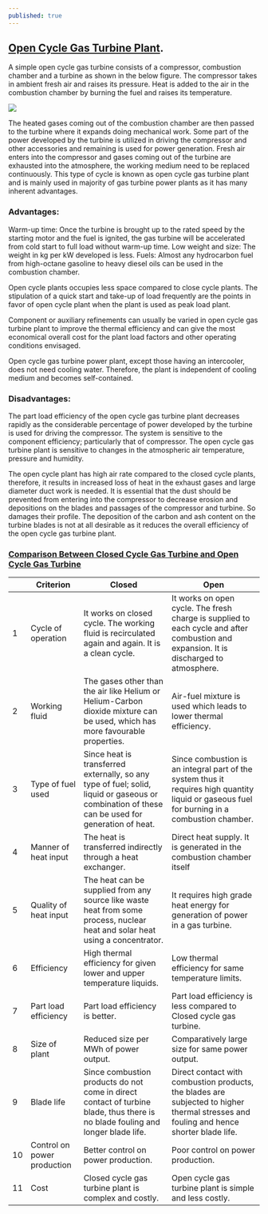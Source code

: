 ```yaml
---
published: true
---
```



## [Open Cycle Gas Turbine Plant](https://me-mechanicalengineering.com/open-cycle-gas-turbine/). 

A simple open cycle gas turbine consists of a compressor, combustion chamber and a turbine as shown in the below figure. The compressor takes in ambient fresh air and raises its pressure. Heat is added to the air in the combustion chamber by burning the fuel and raises its temperature.

![](https://me-mechanicalengineering.com/wp-content/uploads/2016/07/simpleopencyclegasturbineplant.png)


The heated gases coming out of the combustion chamber are then passed to the turbine where it expands doing mechanical work. Some part of the power developed by the turbine is utilized in driving the compressor and other accessories and remaining is used for power generation. Fresh air enters into the compressor and gases coming out of the turbine are exhausted into the atmosphere, the working medium need to be replaced continuously. This type of cycle is known as open cycle gas turbine plant and is mainly used in majority of gas turbine power plants as it has many inherent advantages.


### Advantages:

Warm-up time: Once the turbine is brought up to the rated speed by the starting motor and the fuel is ignited, the gas turbine will be accelerated from cold start to full load without warm-up time.
Low weight and size: The weight in kg per kW developed is less.
Fuels: Almost any hydrocarbon fuel from high-octane gasoline to heavy diesel oils can be used in the combustion chamber.

Open cycle plants occupies less space compared to close cycle plants.
The stipulation of a quick start and take-up of load frequently are the points in favor of open cycle plant when the plant is used as peak load plant.

Component or auxiliary refinements can usually be varied in open cycle gas turbine plant to improve the thermal efficiency and can give the most economical overall cost for the plant load factors and other operating conditions envisaged.

Open cycle gas turbine power plant, except those having an intercooler, does not need cooling water. Therefore, the plant is independent of cooling medium and becomes self-contained.

### Disadvantages:

The part load efficiency of the open cycle gas turbine plant decreases rapidly as the considerable percentage of power developed by the turbine is used for driving the compressor.
The system is sensitive to the component efficiency; particularly that of compressor. The open cycle gas turbine plant is sensitive to changes in the atmospheric air temperature, pressure and humidity.

The open cycle plant has high air rate compared to the closed cycle plants, therefore, it results in increased loss of heat in the exhaust gases and large diameter duct work is needed.
It is essential that the dust should be prevented from entering into the compressor to decrease erosion and depositions on the blades and passages of the compressor and turbine. So damages their profile. The deposition of the carbon and ash content on the turbine blades is not at all desirable as it reduces the overall efficiency of the open cycle gas turbine plant.



### [Comparison Between Closed Cycle Gas Turbine and Open Cycle Gas Turbine](https://me-mechanicalengineering.com/comparison-between-closed-cycle-gas-turbine-and-open-cycle-gas-turbine/)


|    | Criterion           | Closed | Open    |
|----|--------------|----------|-----------------------|
| 1  | Cycle of operation          | It works on closed cycle. The working fluid is recirculated again and again. It is a clean cycle.                                               | It works on open cycle. The fresh charge is supplied to each cycle and after combustion and expansion. It is discharged to atmosphere.        |
| 2  | Working fluid               | The gases other than the air like Helium or Helium-Carbon dioxide mixture can be used, which has more favourable properties.                    | Air-fuel mixture is used which leads to lower thermal efficiency.                                                                             |
| 3  | Type of fuel used           | Since heat is transferred externally, so any type of fuel; solid, liquid or gaseous or combination of these can be used for generation of heat. | Since combustion is an integral part of the system thus it requires high quantity liquid or gaseous fuel for burning in a combustion chamber. |
| 4  | Manner of heat input        | The heat is transferred indirectly through a heat exchanger.                                                                                    | Direct heat supply. It is generated in the combustion chamber itself                                                                          |
| 5  | Quality of heat input       | The heat can be supplied from any source like waste heat from some process, nuclear heat and solar heat using a concentrator.                   | It requires high grade heat energy for generation of power in a gas turbine.                                                                  |
| 6  | Efficiency                  | High thermal efficiency for given lower and upper temperature liquids.                                                                          | Low thermal efficiency for same temperature limits.                                                                                           |
| 7  | Part load efficiency        | Part load efficiency is better.                                                                                                                 | Part load efficiency is less compared to Closed cycle gas turbine.                                                                            |
| 8  | Size of plant               | Reduced size per MWh of power output.                                                                                                           | Comparatively large size for same power output.                                                                                               |
| 9  | Blade life                  | Since combustion products do not come in direct contact of turbine blade, thus there is no blade fouling and longer blade life.                 | Direct contact with combustion products, the blades are subjected to higher thermal stresses and fouling and hence shorter blade life.        |
| 10 | Control on power production | Better control on power production.                                                                                                             | Poor control on power production.                                                                                                             |
| 11 | Cost                        | Closed cycle gas turbine plant is complex and costly.                                                                                           | Open cycle gas turbine plant is simple and less costly.                                                                                       |


